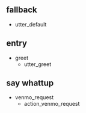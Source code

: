 ## fallback
- utter_default

## entry
* greet
   - utter_greet

## say whattup
* venmo_request
   - action_venmo_request
